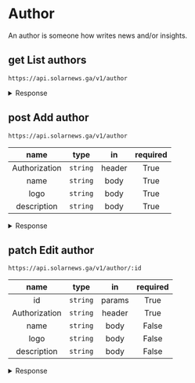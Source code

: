 



# **Author**

An author is someone how writes news and/or insights.

## <span class="get method">get</span> **List authors**

`https://api.solarnews.ga/v1/author`

<details>
<summary>Response</summary>

<span class="get round"></span> **200: OK**

```json
{
    "result": {
        "_id": "610acd67d0196ee0a17a841a",
        "description": "Elon Musk",
        "logo": "https://www.com",
        "name": "Elon"
    }
}
```


</details>

## <span class="post method">post</span> **Add author**

`https://api.solarnews.ga/v1/author`

|name|type|in|required|
| :---: | :---: | :---: | :---: |
|Authorization|`string`|header|True|
|name|`string`|body|True|
|logo|`string`|body|True|
|description|`string`|body|True|

<details>
<summary>Response</summary>

<span class="get round"></span> **201: Created**

```json
{
    "inserted_id": "610acd67d0196ee0a17a841a"
}
```
<span class="delete round"></span> **400: Bad Request**

```json
{
    "message": "\"name\" is required"
}
```
<span class="delete round"></span> **401: Unauthorized**

```json
"Unauthorized"
```


</details>

## <span class="patch method">patch</span> **Edit author**

`https://api.solarnews.ga/v1/author/:id`

|name|type|in|required|
| :---: | :---: | :---: | :---: |
|id|`string`|params|True|
|Authorization|`string`|header|True|
|name|`string`|body|False|
|logo|`string`|body|False|
|description|`string`|body|False|

<details>
<summary>Response</summary>

<span class="get round"></span> **200: OK**

```json
{
    "edited_id": "610acd67d0196ee0a17a841a"
}
```
<span class="delete round"></span> **400: Bad Request**

```json
{
    "message": "\"title\" is not allowed"
}
```
<span class="delete round"></span> **404: Not Found**

```json
{
    "message": "item not found"
}
```
<span class="delete round"></span> **401: Unauthorized**

```json
"Unauthorized"
```


</details>
